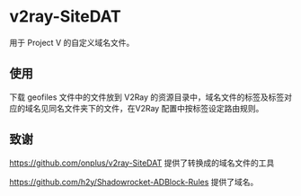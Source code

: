 # v2ray-SiteDAT

用于 Project V 的自定义域名文件。

## 使用 

下载 geofiles 文件中的文件放到 V2Ray 的资源目录中，域名文件的标签及标签对应的域名见同名文件夹下的文件，在V2Ray 配置中按标签设定路由规则。


## 致谢

https://github.com/onplus/v2ray-SiteDAT 提供了转换成的域名文件的工具

https://github.com/h2y/Shadowrocket-ADBlock-Rules 提供了域名。


